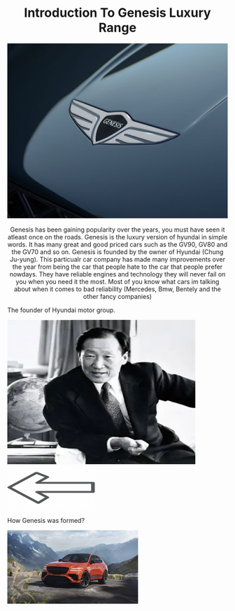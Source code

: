 <!Doctype html>
<html>
<body>
<h1 align="center"> Introduction To Genesis Luxury Range </h1>
<p align="center">
<img src="logo 3.png" width="800" height="400" />
</p>
<p align="center">
Genesis has been gaining popularity over the years, you must have seen it atleast once on the roads. Genesis is the luxury version of hyundai in simple words. It has many great and good priced cars such as the GV90, GV80 and the GV70 and so on. Genesis is founded by the owner of Hyundai (Chung Ju-yung). This particualr car company has made many improvements over the year from being the car that people hate to the car that people prefer nowdays. They have reliable engines and technology they will never fail on you when you need it the most. Most of you know what cars im talking about when it comes to bad reliability (Mercedes, Bmw, Bentely and the other fancy companies)
</P>The founder of Hyundai motor group.

<img src="hyundai yea.webp" width="430" height="330" /> <img src="arrow imgae rightwars.png" width="200" height="100" />
<p> How Genesis was formed?</p>
<a href="github.com/Ahaan578/How-Genesis-was-formed/edit/main/README.md"><img src="amazing car.jpeg" alt="what you want audio descriptions to call it" style=width:430px,height:230px,"></a>


      

